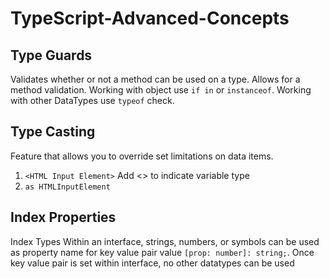 # TypeScript-Advanced-Concepts

## Type Guards

Validates whether or not a method can be used on a type. Allows for a method validation. Working with object use `if in` or `instanceof`. Working with other DataTypes use `typeof` check.

## Type Casting

Feature that allows you to override set limitations on data items.

1. `<HTML Input Element>` Add <> to indicate variable type
2. `as HTMLInputElement`

## Index Properties

Index Types
Within an interface, strings, numbers, or symbols can be used as property name for key value pair value `[prop: number]: string;`. Once key value pair is set within interface, no other datatypes can be used
